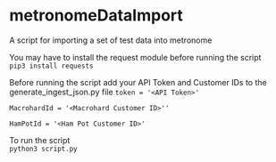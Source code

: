 # metronomeDataImport
A script for importing a set of test data into metronome

You may have to install the request module before running the script  
```pip3 install requests```  

Before running the script add your API Token and Customer IDs to the generate_ingest_json.py file
```token = '<API Token>'```

```MacrohardId = '<Macrohard Customer ID>''```

```HamPotId = '<Ham Pot Customer ID>'```


To run the script  
```python3 script.py```  
